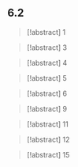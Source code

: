## 6.2

> [!abstract] 1
> 
> 


> [!abstract] 3
> 


> [!abstract] 4
> 
> 


> [!abstract] 5
> 


> [!abstract] 6
> 
> 


> [!abstract] 9
> 
> 


> [!abstract] 11
> 
> 


> [!abstract] 12
> 
> 
> 


> [!abstract] 15
> 
> 

